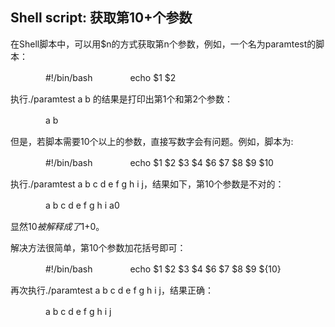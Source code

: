
## Shell script: 获取第10+个参数
在Shell脚本中，可以用$n的方式获取第n个参数，例如，一个名为paramtest的脚本：

　　　　#!/bin/bash
　　　　echo $1 $2

执行./paramtest a b 的结果是打印出第1个和第2个参数：

　　　　a b

但是，若脚本需要10个以上的参数，直接写数字会有问题。例如，脚本为:

　　　　#!/bin/bash
　　　　echo $1 $2 $3 $4 $6 $7 $8 $9 $10

执行./paramtest a b c d e f g h i j，结果如下，第10个参数是不对的：

　　　　a b c d e f g h i a0

显然$10被解释成了$1+0。

解决方法很简单，第10个参数加花括号即可：

　　　　#!/bin/bash
　　　　echo $1 $2 $3 $4 $6 $7 $8 $9 ${10}

再次执行./paramtest a b c d e f g h i j，结果正确：

　　　　a b c d e f g h i j